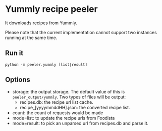 # Yummly recipe peeler

It downloads recipes from Yummly.

Please note that the current implementation cannot support two instances running at the same time.

## Run it

```shell
python -m peeler.yummly [list|result]
```

## Options

* storage: the output storage. The default value of this is `peeler_output/yummly`. Two types of files will be output:
  * recipes.db: the recipe url list cache.
  * recipe_[yyyymmddHH].json: the converted recipe list.
* count: the count of requests would be made
* mode=list: to update the recipe urls from Foodista
* mode=result: to pick an unparsed url from recipes.db and parse it.
